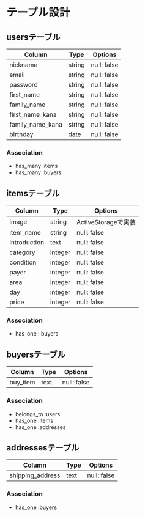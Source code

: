 # テーブル設計

## usersテーブル

| Column            | Type   | Options     |
| ----------------- | ------ | ----------- |
| nickname          | string | null: false |
| email             | string | null: false |
| password          | string | null: false |
| first_name        | string | null: false |
| family_name       | string | null: false |
| first_name_kana   | string | null: false |
| family_name_kana  | string | null: false |
| birthday          | date   | null: false |


### Association
- has_many :items
- has_many :buyers

## itemsテーブル

| Column         | Type       | Options                |
| -------------- | ---------- | ---------------------- |
| image          | string     | ActiveStorageで実装    |
| item_name      | string     | null: false            |
| introduction   | text       | null: false            |
| category       | integer    | null: false            |
| condition      | integer    | null: false            |
| payer          | integer    | null: false            |
| area           | integer    | null: false            |
| day            | integer    | null: false            |
| price          | integer    | null: false            |

### Association
- has_one : buyers


## buyersテーブル

| Column    | Type       | Options     |
| --------- | ---------- | ----------- |
| buy_item  | text       | null: false |

### Association
- belongs_to :users
- has_one :items
- has_one :addresses

## addressesテーブル

| Column            | Type       | Options     |
| ----------------- | ---------- | ----------- |
| shipping_address  | text       | null: false |

### Association
- has_one :buyers